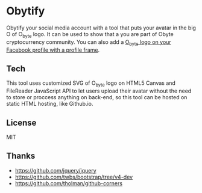 # Obytify

Obytify your social media account with a tool that puts your avatar in the big O of O<sub>byte</sub> logo. It can be used to show that a you are part of Obyte cryptocurrency community. You can also add a [O<sub>byte</sub> logo on your Facebook profile with a profile frame](https://www.facebook.com/profilepicframes/?selected_overlay_id=898984133826562).

## Tech
This tool uses customized SVG of O<sub>byte</sub> logo on HTML5 Canvas and FileReader JavaScript API to let users upload their avatar without the need to store or proccess anything on back-end, so this tool can be hosted on static HTML hosting, like Github.io.

## License
MIT

## Thanks
* https://github.com/jquery/jquery
* https://github.com/twbs/bootstrap/tree/v4-dev
* https://github.com/tholman/github-corners
